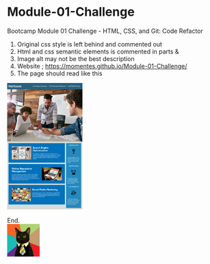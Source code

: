 # Module-01-Challenge
Bootcamp Module 01 Challenge - HTML, CSS, and Git: Code Refactor

1. Original css style is left behind and commented out
2. Html and css semantic elements is commented in parts <Start> & <End>
3. Image alt may not be the best description
4. Website ; https://momentes.github.io/Module-01-Challenge/
5. The page should read like this
<img src="Images/01-html-css-git-homework-demo.png" width=35%>

        
End.        
<img src="Images/business-cat.jpg" width=15%>


